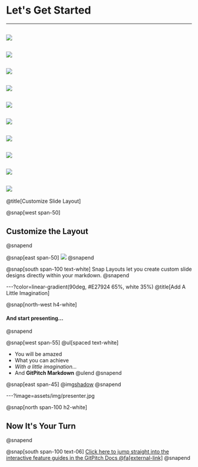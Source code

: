 # Let's Get Started

---

![](assets/img/Scotland1.jpg)
---
![](assets/img/Scotland2.jpg)
---
![](assets/img/Scotland3.jpg)
---
![](assets/img/Scotland4.jpg)
---
![](assets/img/Scotland5.jpg)
---
![](assets/img/Scotland6.jpg)
---
![](assets/img/Scotland7.jpg)
---
![](assets/img/Scotland8.jpg)
---
![](assets/img/Scotland9.jpg)
---
![](assets/img/Scotland10.jpg)
---


@title[Customize Slide Layout]

@snap[west span-50]
## Customize the Layout
@snapend

@snap[east span-50]
![](assets/img/presentation.png)
@snapend

@snap[south span-100 text-white]
Snap Layouts let you create custom slide designs directly within your markdown.
@snapend

---?color=linear-gradient(90deg, #E27924 65%, white 35%)
@title[Add A Little Imagination]

@snap[north-west h4-white]
#### And start presenting...
@snapend

@snap[west span-55]
@ul[spaced text-white]
- You will be amazed
- What you can achieve
- *With a little imagination...*
- And **GitPitch Markdown**
@ulend
@snapend

@snap[east span-45]
@img[shadow](assets/img/conference.png)
@snapend

---?image=assets/img/presenter.jpg

@snap[north span-100 h2-white]
## Now It's Your Turn
@snapend

@snap[south span-100 text-06]
[Click here to jump straight into the interactive feature guides in the GitPitch Docs @fa[external-link]](https://gitpitch.com/docs/getting-started/tutorial/)
@snapend
